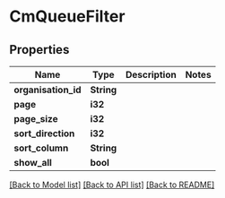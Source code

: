 # CmQueueFilter

## Properties

Name | Type | Description | Notes
------------ | ------------- | ------------- | -------------
**organisation_id** | **String** |  | 
**page** | **i32** |  | 
**page_size** | **i32** |  | 
**sort_direction** | **i32** |  | 
**sort_column** | **String** |  | 
**show_all** | **bool** |  | 

[[Back to Model list]](../README.md#documentation-for-models) [[Back to API list]](../README.md#documentation-for-api-endpoints) [[Back to README]](../README.md)


